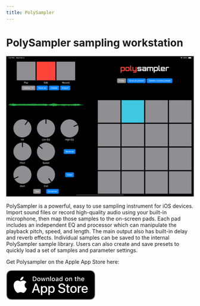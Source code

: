 ```yaml
---
title: PolySampler
---
```


# PolySampler sampling workstation

![PolySampler interface](polysampler.png)

PolySampler is a powerful, easy to use sampling instrument for iOS devices. Import sound files or record high-quality audio using your built-in microphone, then map those samples to the on-screen pads. Each pad includes an independent EQ and processor which can manipulate the playback pitch, speed, and length. The main output also has built-in delay and reverb effects. Individual samples can be saved to the internal PolySampler sample library. Users can also create and save presets to quickly load a set of samples and parameter settings.

Get Polysampler on the Apple App Store here:

[![PolySampler on the Apple App Store](black.svg)](https://apple.co/4j9ChcO)
